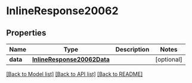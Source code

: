 # InlineResponse20062

## Properties
Name | Type | Description | Notes
------------ | ------------- | ------------- | -------------
**data** | [**InlineResponse20062Data**](InlineResponse20062Data.md) |  | [optional] 

[[Back to Model list]](../README.md#documentation-for-models) [[Back to API list]](../README.md#documentation-for-api-endpoints) [[Back to README]](../README.md)

